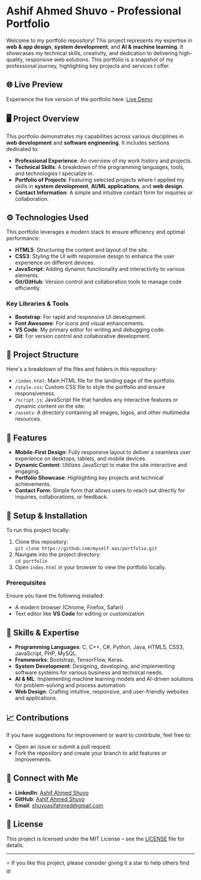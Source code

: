 # Ashif Ahmed Shuvo - Professional Portfolio

Welcome to my portfolio repository! This project represents my expertise in **web & app design**, **system development**, and **AI & machine learning**. It showcases my technical skills, creativity, and dedication to delivering high-quality, responsive web solutions. This portfolio is a snapshot of my professional journey, highlighting key projects and services I offer.

## 🌐 Live Preview
Experience the live version of the portfolio here: [Live Demo](https://myself-aas.github.io/portfolio/)

## 🖥️ Project Overview
This portfolio demonstrates my capabilities across various disciplines in **web development** and **software engineering**. It includes sections dedicated to:
- **Professional Experience**: An overview of my work history and projects.
- **Technical Skills**: A breakdown of the programming languages, tools, and technologies I specialize in.
- **Portfolio of Projects**: Featuring selected projects where I applied my skills in **system development**, **AI/ML applications**, and **web design**.
- **Contact Information**: A simple and intuitive contact form for inquiries or collaboration.

## ⚙️ Technologies Used
This portfolio leverages a modern stack to ensure efficiency and optimal performance:
- **HTML5**: Structuring the content and layout of the site.
- **CSS3**: Styling the UI with responsive design to enhance the user experience on different devices.
- **JavaScript**: Adding dynamic functionality and interactivity to various elements.
- **Git/GitHub**: Version control and collaboration tools to manage code efficiently.

### Key Libraries & Tools
- **Bootstrap**: For rapid and responsive UI development.
- **Font Awesome**: For icons and visual enhancements.
- **VS Code**: My primary editor for writing and debugging code.
- **Git**: For version control and collaborative development.

## 📁 Project Structure
Here's a breakdown of the files and folders in this repository:
- `/index.html`: Main HTML file for the landing page of the portfolio.
- `/style.css`: Custom CSS file to style the portfolio and ensure responsiveness.
- `/script.js`: JavaScript file that handles any interactive features or dynamic content on the site.
- `/assets`: A directory containing all images, logos, and other multimedia resources.
  
## 🌟 Features
- **Mobile-First Design**: Fully responsive layout to deliver a seamless user experience on desktops, tablets, and mobile devices.
- **Dynamic Content**: Utilizes JavaScript to make the site interactive and engaging.
- **Portfolio Showcase**: Highlighting key projects and technical achievements.
- **Contact Form**: Simple form that allows users to reach out directly for inquiries, collaborations, or feedback.

## 🔧 Setup & Installation
To run this project locally:
1. Clone this repository:  
   `git clone https://github.com/myself-aas/portfolio.git`
2. Navigate into the project directory:  
   `cd portfolio`
3. Open `index.html` in your browser to view the portfolio locally.

### Prerequisites
Ensure you have the following installed:
- A modern browser (Chrome, Firefox, Safari)
- Text editor like **VS Code** for editing or customization

## 🧠 Skills & Expertise
- **Programming Languages**: C, C++, C#, Python, Java, HTML5, CSS3, JavaScript, PHP, MySQL.
- **Frameworks**: Bootstrap, TensorFlow, Keras.
- **System Development**: Designing, developing, and implementing software systems for various business and technical needs.
- **AI & ML**: Implementing machine learning models and AI-driven solutions for problem-solving and process automation.
- **Web Design**: Crafting intuitive, responsive, and user-friendly websites and applications.
  
## 📈 Contributions
If you have suggestions for improvement or want to contribute, feel free to:
- Open an issue or submit a pull request.
- Fork the repository and create your branch to add features or improvements.

## 🔗 Connect with Me
- **LinkedIn**: [Ashif Ahmed Shuvo](https://www.linkedin.com/in/me-aas/)
- **GitHub**: [Ashif Ahmed Shuvo](https://github.com/myself-aas)
- **Email**: [shuvoasifahmed@gmail.com](mailto:shuvoasifahmed@gmail.com)

## 📜 License
This project is licensed under the MIT License – see the [LICENSE](LICENSE) file for details.

---

⭐ If you like this project, please consider giving it a star to help others find it!
